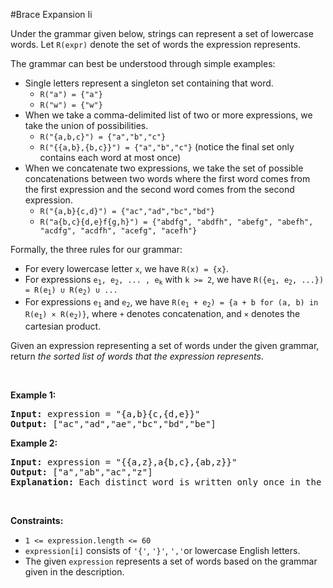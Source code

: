 #Brace Expansion Ii
<p>Under the grammar given below, strings can represent a set of lowercase words. Let <code>R(expr)</code> denote the set of words the expression represents.</p>
<p>The grammar can best be understood through simple examples:</p>
<ul>
<li>Single letters represent a singleton set containing that word.
    <ul>
<li><code>R("a") = {"a"}</code></li>
<li><code>R("w") = {"w"}</code></li>
</ul>
</li>
<li>When we take a comma-delimited list of two or more expressions, we take the union of possibilities.
    <ul>
<li><code>R("{a,b,c}") = {"a","b","c"}</code></li>
<li><code>R("{{a,b},{b,c}}") = {"a","b","c"}</code> (notice the final set only contains each word at most once)</li>
</ul>
</li>
<li>When we concatenate two expressions, we take the set of possible concatenations between two words where the first word comes from the first expression and the second word comes from the second expression.
    <ul>
<li><code>R("{a,b}{c,d}") = {"ac","ad","bc","bd"}</code></li>
<li><code>R("a{b,c}{d,e}f{g,h}") = {"abdfg", "abdfh", "abefg", "abefh", "acdfg", "acdfh", "acefg", "acefh"}</code></li>
</ul>
</li>
</ul>
<p>Formally, the three rules for our grammar:</p>
<ul>
<li>For every lowercase letter <code>x</code>, we have <code>R(x) = {x}</code>.</li>
<li>For expressions <code>e<sub>1</sub>, e<sub>2</sub>, ... , e<sub>k</sub></code> with <code>k &gt;= 2</code>, we have <code>R({e<sub>1</sub>, e<sub>2</sub>, ...}) = R(e<sub>1</sub>) ∪ R(e<sub>2</sub>) ∪ ...</code></li>
<li>For expressions <code>e<sub>1</sub></code> and <code>e<sub>2</sub></code>, we have <code>R(e<sub>1</sub> + e<sub>2</sub>) = {a + b for (a, b) in R(e<sub>1</sub>) × R(e<sub>2</sub>)}</code>, where <code>+</code> denotes concatenation, and <code>×</code> denotes the cartesian product.</li>
</ul>
<p>Given an expression representing a set of words under the given grammar, return <em>the sorted list of words that the expression represents</em>.</p>
<p> </p>
<p><strong class="example">Example 1:</strong></p>
<pre><strong>Input:</strong> expression = "{a,b}{c,{d,e}}"
<strong>Output:</strong> ["ac","ad","ae","bc","bd","be"]
</pre>
<p><strong class="example">Example 2:</strong></p>
<pre><strong>Input:</strong> expression = "{{a,z},a{b,c},{ab,z}}"
<strong>Output:</strong> ["a","ab","ac","z"]
<strong>Explanation:</strong> Each distinct word is written only once in the final answer.
</pre>
<p> </p>
<p><strong>Constraints:</strong></p>
<ul>
<li><code>1 &lt;= expression.length &lt;= 60</code></li>
<li><code>expression[i]</code> consists of <code>'{'</code>, <code>'}'</code>, <code>','</code>or lowercase English letters.</li>
<li>The given <code>expression</code> represents a set of words based on the grammar given in the description.</li>
</ul>
